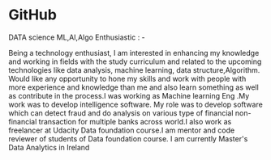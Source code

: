 # GitHub
DATA science ML,AI,Algo Enthusiastic : -


Being a technology enthusiast, I am interested in enhancing my knowledge and working in fields with the study curriculum and related to the upcoming technologies like data analysis, machine learning, data structure,Algorithm. Would like any opportunity to hone my skills and work with people with more experience and knowledge than me and also learn something as well as contribute in the process.I was working as Machine learning Eng .My work was to develop intelligence software. My role was to develop software which can detect fraud and do analysis on various type of financial non-financial transaction for multiple banks across world.I also work as freelancer at Udacity Data foundation course.I am mentor and code reviewer of students of Data foundation course.
I am currently Master's Data Analytics in Ireland
